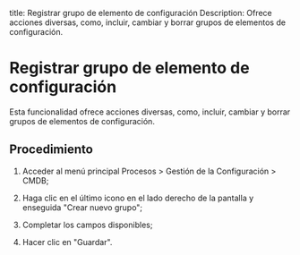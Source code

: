 title: Registrar grupo de elemento de configuración
Description: Ofrece acciones diversas, como, incluir, cambiar y borrar grupos de elementos de configuración.
# Registrar grupo de elemento de configuración

Esta funcionalidad ofrece acciones diversas, como, incluir, cambiar y borrar
grupos de elementos de configuración.

Procedimiento
-----------------

1.  Acceder al menú principal Procesos \> Gestión de la Configuración \> CMDB;

2.  Haga clic en el último icono en el lado derecho de la pantalla y enseguida "Crear nuevo grupo";

3.  Completar los campos disponibles;

4.  Hacer clic en "Guardar".


<!-- !!! tip "About"

    <b>Product/Version:</b> CITSmart | 8.00 &nbsp;&nbsp;
    <b>Updated:</b>01/24/2019 – Anna Martins
